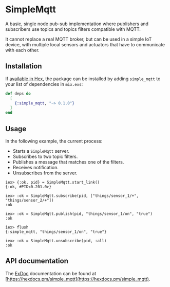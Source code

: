 # SimpleMqtt
A basic, single node pub-sub implementation where publishers and subscribers use topics and topics filters compatible with MQTT.

It cannot replace a real MQTT broker, but can be used in a simple IoT device, with multiple local sensors and actuators that have to communicate with each other.

## Installation
If [available in Hex](https://hex.pm/docs/publish), the package can be installed
by adding `simple_mqtt` to your list of dependencies in `mix.exs`:

```elixir
def deps do
  [
    {:simple_mqtt, "~> 0.1.0"}
  ]
end
```

## Usage
In the following example, the current process:
- Starts a `SimpleMqtt` server.
- Subscribes to two topic filters.
- Publishes a message that matches one of the filters.
- Receives notification.
- Unsubscribes from the server.
```
iex> {:ok, pid} = SimpleMqtt.start_link()
{:ok, #PID<0.201.0>}

iex> :ok = SimpleMqtt.subscribe(pid, ["things/sensor_1/+", "things/sensor_2/+"])
:ok

iex> :ok = SimpleMqtt.publish(pid, "things/sensor_1/on", "true")
:ok

iex> flush
{:simple_mqtt, "things/sensor_1/on", "true"}

iex> :ok = SimpleMqtt.unsubscribe(pid, :all)
:ok
```

## API documentation
The [ExDoc](https://github.com/elixir-lang/ex_doc) documentation can be found at [https://hexdocs.pm/simple_mqtt](https://hexdocs.pm/simple_mqtt).

